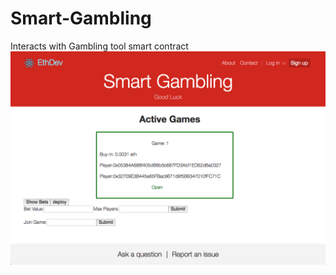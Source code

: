 # Smart-Gambling
Interacts with Gambling tool smart contract 
![Alt text](screenshot.png?raw=true "Title")
